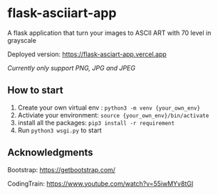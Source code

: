 # flask-asciiart-app

A flask application that turn your images to ASCII ART with 70 level in grayscale

Deployed version: https://flask-asciart-app.vercel.app

*Currently only support PNG, JPG and JPEG*

## How to start 
1. Create your own virtual env : `python3 -m venv {your_own_env}`
2. Activiate your environment: `source {your_own_env}/bin/activate`
3. install all the packages: `pip3 install -r requirement`
4. Run `python3 wsgi.py` to start


## Acknowledgments
Bootstrap: https://getbootstrap.com/

CodingTrain: https://www.youtube.com/watch?v=55iwMYv8tGI